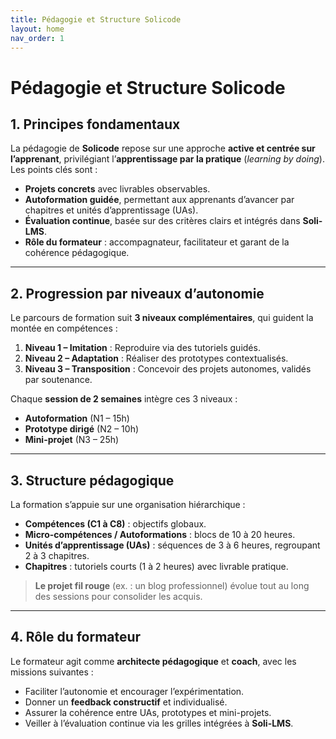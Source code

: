 ```yaml
---
title: Pédagogie et Structure Solicode
layout: home
nav_order: 1
---
```


# **Pédagogie et Structure Solicode**

## 1. Principes fondamentaux
La pédagogie de **Solicode** repose sur une approche **active et centrée sur l’apprenant**, privilégiant l’**apprentissage par la pratique** (*learning by doing*).  
Les points clés sont :  
- **Projets concrets** avec livrables observables.  
- **Autoformation guidée**, permettant aux apprenants d’avancer par chapitres et unités d’apprentissage (UAs).  
- **Évaluation continue**, basée sur des critères clairs et intégrés dans **Soli-LMS**.  
- **Rôle du formateur** : accompagnateur, facilitateur et garant de la cohérence pédagogique.

---

## 2. Progression par niveaux d’autonomie
Le parcours de formation suit **3 niveaux complémentaires**, qui guident la montée en compétences :  
1. **Niveau 1 – Imitation** : Reproduire via des tutoriels guidés.  
2. **Niveau 2 – Adaptation** : Réaliser des prototypes contextualisés.  
3. **Niveau 3 – Transposition** : Concevoir des projets autonomes, validés par soutenance.

Chaque **session de 2 semaines** intègre ces 3 niveaux :  
- **Autoformation** (N1 – 15h)  
- **Prototype dirigé** (N2 – 10h)  
- **Mini-projet** (N3 – 25h)

---

## 3. Structure pédagogique
La formation s’appuie sur une organisation hiérarchique :  
- **Compétences (C1 à C8)** : objectifs globaux.  
- **Micro-compétences / Autoformations** : blocs de 10 à 20 heures.  
- **Unités d’apprentissage (UAs)** : séquences de 3 à 6 heures, regroupant 2 à 3 chapitres.  
- **Chapitres** : tutoriels courts (1 à 2 heures) avec livrable pratique.  

> **Le projet fil rouge** (ex. : un blog professionnel) évolue tout au long des sessions pour consolider les acquis.

---

## 4. Rôle du formateur
Le formateur agit comme **architecte pédagogique** et **coach**, avec les missions suivantes :  
- Faciliter l’autonomie et encourager l’expérimentation.  
- Donner un **feedback constructif** et individualisé.  
- Assurer la cohérence entre UAs, prototypes et mini-projets.  
- Veiller à l’évaluation continue via les grilles intégrées à **Soli-LMS**.
